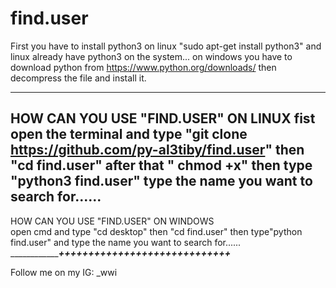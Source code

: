 # find.user

First you have to install python3
on linux "sudo apt-get install python3" and linux already have python3 on the system...
on windows you have to download python from https://www.python.org/downloads/ then decompress the file and install it.


---------------------------------------------------------
HOW CAN YOU USE "FIND.USER" ON LINUX 
fist open the terminal and type "git clone https://github.com/py-al3tiby/find.user" then "cd find.user" after that " chmod +x" 
then type "python3 find.user"
type the name you want to search for......
---------------------------------------------------------------
HOW CAN YOU USE "FIND.USER" ON WINDOWS   
open cmd and type "cd desktop" then "cd find.user" 
then type"python find.user" 
and type the name you want to search for......
_______________________________________________+++++++++++++++++++++++++++++___________________________________

Follow me on my IG: _wwi 
